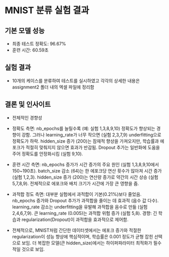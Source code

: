 # MNIST 분류 실험 결과

## 기본 모델 성능
- 최종 테스트 정확도: 96.67%
- 훈련 시간: 60.59초

## 실험 결과
- 10개의 케이스를 분류하여 테스트를 실시하였고 각각의 상세한 내용은 assignment2 폴더 내의 엑셀 파일에 정리함

## 결론 및 인사이트
- 전체적인 경향성
- 정확도 측면: nb_epochs를 늘릴수록 (예: 실험 1,3,8,9,10) 정확도가 향상되는 경향이 강함. 그러나 learning_rate가 너무 작으면 (실험 2,3,7,9) underfitting으로 정확도가 하락. hidden_size 증가 (200)는 잠재적 향상을 가져오지만, 학습률과 에포크가 적절히 맞춰지지 않으면 효과가 반감됨. Dropout 추가는 일반화에 도움을 주어 정확도를 안정화시킴 (실험 9,10).
- 훈련 시간 측면: nb_epochs 증가가 시간 증가의 주요 원인 (실험 1,3,8,9,10에서 150~190초). batch_size 감소 (64)는 한 에포크당 연산 횟수가 많아져 시간 증가 (실험 1,2,3). hidden_size 증가 (200)는 연산량 증가로 약간의 시간 상승 (실험 5,7,8,9). 전체적으로 에포크와 배치 크기가 시간에 가장 큰 영향을 줌.
- 과적합 정도 측면: 대부분 실험에서 과적합이 기본(0.21%)보다 줄었음. nb_epochs 증가와 Dropout 추가가 과적합을 줄이는 데 효과적 (음수 값 다수). learning_rate 감소는 underfitting을 유발해 과적합을 음수로 만듦 (실험 2,4,6,7,9). 큰 learning_rate (0.005)는 과적합 위험 증가 (실험 5,8). 경향: 긴 학습과 regularization(Dropout)이 과적합을 효과적으로 제어함.

- 전체적으로, MNIST처럼 간단한 데이터셋에서는 에포크 증가와 적절한 regularization이 성능 향상에 핵심적이며, 학습률은 0.001 정도가 균형 잡힌 선택으로 보임. 더 복잡한 모델(큰 hidden_size)에서는 하이퍼파라미터 최적화가 필수적일 것으로 보임.

